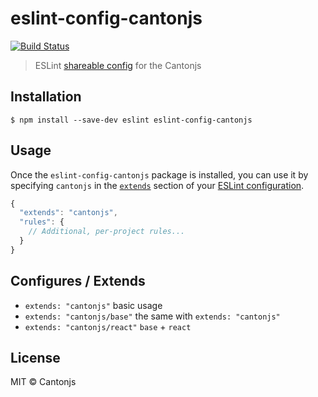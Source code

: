 # eslint-config-cantonjs

[![Build Status](https://travis-ci.org/cantonjs/eslint-config-cantonjs.svg?branch=master)](https://travis-ci.org/cantonjs/eslint-config-cantonjs)

> ESLint [shareable config](http://eslint.org/docs/developer-guide/shareable-configs.html) for the Cantonjs


## Installation

```
$ npm install --save-dev eslint eslint-config-cantonjs
```


## Usage

Once the `eslint-config-cantonjs` package is installed, you can use it by specifying `cantonjs` in the [`extends`](http://eslint.org/docs/user-guide/configuring#extending-configuration-files) section of your [ESLint configuration](http://eslint.org/docs/user-guide/configuring).

```js
{
  "extends": "cantonjs",
  "rules": {
    // Additional, per-project rules...
  }
}
```

## Configures / Extends

- `extends: "cantonjs"` basic usage
- `extends: "cantonjs/base"` the same with `extends: "cantonjs"`
- `extends: "cantonjs/react"` `base` + `react`


## License

MIT © Cantonjs
